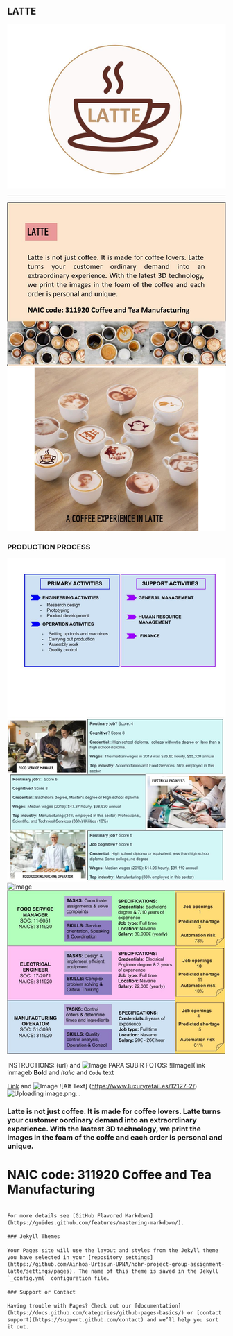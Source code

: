 ## LATTE  
![Image](LOGO.jpg)
***
![Image](INTROOK.jpg)
![Image](IMAGENPORTADA.jpg)

### PRODUCTION PROCESS
![Image](ACTIVITIES.jpg)
![Image](COGNITIVE.jpg)
![Image](OURTEAM.jpg)
![Image](JOBPOSTING.jpg)


INSTRUCTIONS: 
(url) and ![Image](LOQUESEA.jpg)
PARA SUBIR FOTOS:    ![Image](link inmageb
**Bold** and _Italic_ and `Code` text

[Link](url) and ![Image](src)
![Alt Text] (https://www.luxuryretail.es/12127-2/)
![Uploading image.png…]()

### Latte is not just coffee. It is made for coffee lovers. Latte turns your customer oordinary demand into an extraordinary experience. With the lastest 3D technology, we print the images in the foam of the coffe and each order is personal and unique. 
# NAIC code: 311920 Coffee and Tea Manufacturing
```

For more details see [GitHub Flavored Markdown](https://guides.github.com/features/mastering-markdown/).

### Jekyll Themes

Your Pages site will use the layout and styles from the Jekyll theme you have selected in your [repository settings](https://github.com/Ainhoa-Urtasun-UPNA/hohr-project-group-assignment-latte/settings/pages). The name of this theme is saved in the Jekyll `_config.yml` configuration file.

### Support or Contact

Having trouble with Pages? Check out our [documentation](https://docs.github.com/categories/github-pages-basics/) or [contact support](https://support.github.com/contact) and we’ll help you sort it out.
